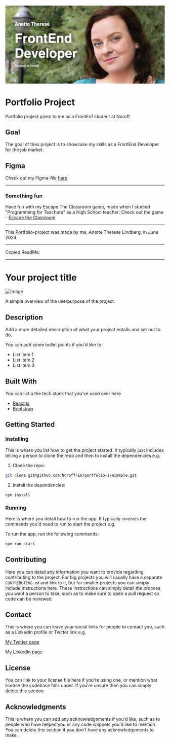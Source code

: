 


![App Screenshot](https://github.com/elanetto/portfolio/blob/main/assets/images/readme/Screenshot-of-header-for-readme.png?raw=true)



# Portfolio Project
Portfolio project given to me as a FrontEnf student at Noroff.

## Goal
The goal of thes project is to showcase my skills as a FrontEnd Developer for the job market.

## Figma
Check out my Figma-file [here](https://www.figma.com/design/vBWtxr0SAQVuYMFrWea3Uw/portfolio-site?node-id=44-96&t=ndQsyqWru8d5nmZG-1)

---

### Something fun
Have fun with my Escape The Classroom game, made when I studied "Programming for Teachers" as a High School teacher: Check out the game - 
  [Escape the Classroom](https://elanetto.github.io/escape_game/index.html)

---

This Portfolio-project was made by me, Anette Therese Lindberg, in June 2024.

---

Copied ReadMe:

---

# Your project title

![image](https://user-images.githubusercontent.com/52622303/164316813-4b12d99f-aeb7-4069-85cf-e72b3a50ac99.png)

A simple overview of the use/purpose of the project.

## Description

Add a more detailed description of what your project entails and set out to do.

You can add some bullet points if you'd like to:

- List item 1
- List item 2
- List item 3

## Built With

You can list a the tech stack that you've used over here

- [React.js](https://reactjs.org/)
- [Bootstrap](https://getbootstrap.com)

## Getting Started

### Installing

This is where you list how to get the project started. It typically just includes telling a person to clone the repo and then to install the dependencies e.g.

1. Clone the repo:

```bash
git clone git@github.com:NoroffFEU/portfolio-1-example.git
```

2. Install the dependencies:

```
npm install
```

### Running

Here is where you detail how to run the app. It typically involves the commands you'd need to run to start the project e.g.

To run the app, run the following commands:

```bash
npm run start
```

## Contributing

Here you can detail any information you want to provide regarding contributing to the project. For big projects you will usually have a separate `CONTRIBUTING.md` and link to it, but for smaller projects you can simply include instructions here. These instructions can simply detail the process you want a person to take, such as to make sure to open a pull request so code can be reviewed.

## Contact

This is where you can leave your social links for people to contact you, such as a LinkedIn profile or Twitter link e.g.

[My Twitter page](www.twitter.com)

[My LinkedIn page](www.linkedin.com)

## License

You can link to your license file here if you're using one, or mention what license the codebase falls under. If you're unsure then you can simply delete this section.

## Acknowledgments

This is where you can add any acknowledgements if you'd like, such as to people who have helped you or any code snippets you'd like to mention. You can delete this section if you don't have any acknowledgements to make.
